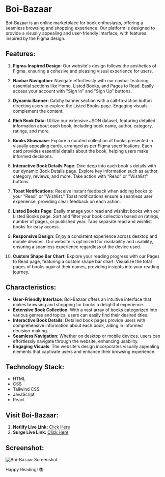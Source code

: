 # Boi-Bazaar

Boi-Bazaar is an online marketplace for book enthusiasts, offering a seamless browsing and shopping experience. Our platform is designed to provide a visually appealing and user-friendly interface, with features inspired by the Figma design.

## Features:

1. **Figma-Inspired Design**: Our website's design follows the aesthetics of Figma, ensuring a cohesive and pleasing visual experience for users.

2. **Navbar Navigation**: Navigate effortlessly with our navbar featuring essential sections like Home, Listed Books, and Pages to Read. Easily access your account with "Sign In" and "Sign Up" buttons.

3. **Dynamic Banner**: Catchy banner section with a call-to-action button directing users to explore the Listed Books page. Engaging visuals complement the content.

4. **Rich Book Data**: Utilize our extensive JSON dataset, featuring detailed information about each book, including book name, author, category, ratings, and more.

5. **Books Showcase**: Explore a curated collection of books presented in visually appealing cards, arranged as per Figma specifications. Each card provides essential details about the book, helping users make informed decisions.

6. **Interactive Book Details Page**: Dive deep into each book's details with our dynamic Book Details page. Explore key information such as author, category, reviews, and more. Take action with "Read" or "Wishlist" buttons.

7. **Toast Notifications**: Receive instant feedback when adding books to your "Read" or "Wishlist." Toast notifications ensure a seamless user experience, providing clear feedback on each action.

8. **Listed Books Page**: Easily manage your read and wishlist books with our Listed Books page. Sort and filter your book collection based on ratings, number of pages, or published year. Tabs separate read and wishlist books for easy access.

9. **Responsive Design**: Enjoy a consistent experience across desktop and mobile devices. Our website is optimized for readability and usability, ensuring a seamless experience regardless of the device used.

10. **Custom Shape Bar Chart**: Explore your reading progress with our Pages to Read page, featuring a custom shape bar chart. Visualize the total pages of books against their names, providing insights into your reading journey.

## Characteristics:

- **User-Friendly Interface**: Boi-Bazaar offers an intuitive interface that makes browsing and shopping for books a delightful experience.
- **Extensive Book Collection**: With a vast array of books categorized into various genres and topics, users can easily find their desired titles.
- **Interactive Book Details**: Detailed book pages provide users with comprehensive information about each book, aiding in informed decision-making.
- **Seamless Navigation**: Whether on desktop or mobile devices, users can effortlessly navigate through the website, enhancing usability.
- **Engaging Visuals**: The website's design incorporates visually appealing elements that captivate users and enhance their browsing experience.

## Technology Stack:

- HTML
- CSS
- Tailwind CSS
- JavaScript
- React
  
## Visit Boi-Bazaar:
1. **Netlify Live Link:** [Click Here](https://boi-bazaar.netlify.app/)
2. **Surge Live Link:** [Click Here](https://boi-bazaar.surge.sh/)
## Screenshot:

![Boi-Bazaar Screenshot](https://i.ibb.co/0B7QHsW/screencapture-boi-bazaar-netlify-app-2024-03-28-15-06-59.png)




Happy Reading! 📚
